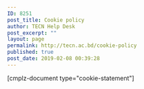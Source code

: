 ```yaml
---
ID: 8251
post_title: Cookie policy
author: TECN Help Desk
post_excerpt: ""
layout: page
permalink: http://tecn.ac.bd/cookie-policy
published: true
post_date: 2019-02-08 00:39:28
---
```

[cmplz-document type="cookie-statement"]